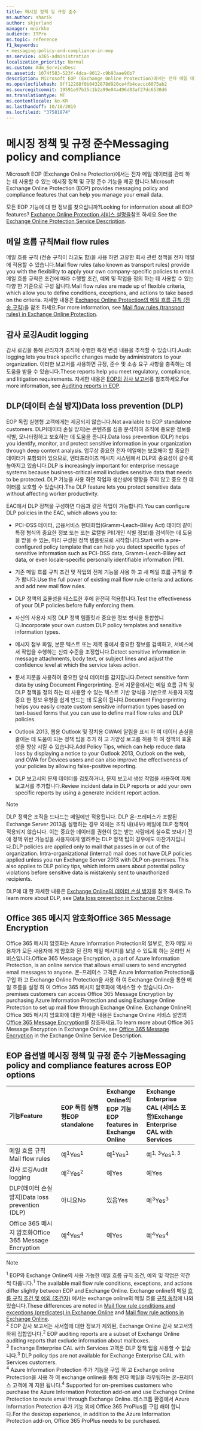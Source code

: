 ```yaml
---
title: 메시징 정책 및 규정 준수
ms.author: sharik
author: skjerland
manager: mnirkhe
audience: ITPro
ms.topic: reference
f1_keywords:
- messaging-policy-and-compliance-in-eop
ms.service: o365-administration
localization_priority: Normal
ms.custom: Adm_ServiceDesc
ms.assetid: 1074f583-523f-4dca-9012-c9b93aae96b7
description: Microsoft EOP (Exchange Online Protection)에서는 전자 메일 데이터를 관리 하는 데 사용할 수 있는 메시징 정책 및 규정 준수 기능을 제공 합니다.
ms.openlocfilehash: 9ff12288f0b0432878d920ce4fb4ceccc6075ab2
ms.sourcegitcommit: 19591e97b35c1b2a99e04a496d83af27dc6530d6
ms.translationtype: MT
ms.contentlocale: ko-KR
ms.lasthandoff: 10/18/2019
ms.locfileid: "37581874"
---
```

# <a name="messaging-policy-and-compliance"></a><span data-ttu-id="19fc8-103">메시징 정책 및 규정 준수</span><span class="sxs-lookup"><span data-stu-id="19fc8-103">Messaging policy and compliance</span></span>

<span data-ttu-id="19fc8-104">Microsoft EOP (Exchange Online Protection)에서는 전자 메일 데이터를 관리 하는 데 사용할 수 있는 메시징 정책 및 규정 준수 기능을 제공 합니다.</span><span class="sxs-lookup"><span data-stu-id="19fc8-104">Microsoft Exchange Online Protection (EOP) provides messaging policy and compliance features that can help you manage your email data.</span></span>

<span data-ttu-id="19fc8-105">모든 EOP 기능에 대 한 정보를 찾으십니까?</span><span class="sxs-lookup"><span data-stu-id="19fc8-105">Looking for information about all EOP features?</span></span> <span data-ttu-id="19fc8-106">[Exchange Online Protection 서비스 설명을](exchange-online-protection-service-description.md)참조 하세요.</span><span class="sxs-lookup"><span data-stu-id="19fc8-106">See the [Exchange Online Protection Service Description](exchange-online-protection-service-description.md).</span></span>

## <a name="mail-flow-rules"></a><span data-ttu-id="19fc8-107">메일 흐름 규칙</span><span class="sxs-lookup"><span data-stu-id="19fc8-107">Mail flow rules</span></span>

<span data-ttu-id="19fc8-108">메일 흐름 규칙 (전송 규칙이 라고도 함)을 사용 하면 고유한 회사 관련 정책을 전자 메일에 적용할 수 있습니다.</span><span class="sxs-lookup"><span data-stu-id="19fc8-108">Mail flow rules (also known as transport rules) provide you with the flexibility to apply your own company-specific policies to email.</span></span> <span data-ttu-id="19fc8-109">메일 흐름 규칙은 조건에 따라 수행할 조건, 예외 및 작업을 정의 하는 데 사용할 수 있는 다양 한 기준으로 구성 됩니다.</span><span class="sxs-lookup"><span data-stu-id="19fc8-109">Mail flow rules are made up of flexible criteria, which allow you to define conditions, exceptions, and actions to take based on the criteria.</span></span> <span data-ttu-id="19fc8-110">자세한 내용은 [Exchange Online Protection의 메일 흐름 규칙 (전송 규칙)](https://docs.microsoft.com/microsoft-365/security/office-365-security/mail-flow-rules-transport-rules-0)을 참조 하세요.</span><span class="sxs-lookup"><span data-stu-id="19fc8-110">For more information, see [Mail flow rules (transport rules) in Exchange Online Protection](https://docs.microsoft.com/microsoft-365/security/office-365-security/mail-flow-rules-transport-rules-0).</span></span>

## <a name="audit-logging"></a><span data-ttu-id="19fc8-111">감사 로깅</span><span class="sxs-lookup"><span data-stu-id="19fc8-111">Audit logging</span></span>

<span data-ttu-id="19fc8-112">감사 로깅을 통해 관리자가 조직에 수행한 특정 변경 내용을 추적할 수 있습니다.</span><span class="sxs-lookup"><span data-stu-id="19fc8-112">Audit logging lets you track specific changes made by administrators to your organization.</span></span> <span data-ttu-id="19fc8-113">이러한 보고서를 사용하면 규정, 준수 및 소송 요구 사항을 충족하는 데 도움을 받을 수 있습니다.</span><span class="sxs-lookup"><span data-stu-id="19fc8-113">These reports help you meet regulatory, compliance, and litigation requirements.</span></span> <span data-ttu-id="19fc8-114">자세한 내용은 [EOP의 감사 보고서](https://docs.microsoft.com/microsoft-365/security/office-365-security/auditing-reports-in-eop)를 참조하세요.</span><span class="sxs-lookup"><span data-stu-id="19fc8-114">For more information, see [Auditing reports in EOP](https://docs.microsoft.com/microsoft-365/security/office-365-security/auditing-reports-in-eop).</span></span>

## <a name="data-loss-prevention-dlp"></a><span data-ttu-id="19fc8-115">DLP(데이터 손실 방지)</span><span class="sxs-lookup"><span data-stu-id="19fc8-115">Data loss prevention (DLP)</span></span>

<span data-ttu-id="19fc8-116">EOP 독립 실행형 고객에게는 제공되지 않습니다.</span><span class="sxs-lookup"><span data-stu-id="19fc8-116">Not available to EOP standalone customers.</span></span> <span data-ttu-id="19fc8-117">DLP(데이터 손실 방지)는 콘텐츠를 심층 분석하여 조직에 중요한 정보를 식별, 모니터링하고 보호하는 데 도움을 줍니다.</span><span class="sxs-lookup"><span data-stu-id="19fc8-117">Data loss prevention (DLP) helps you identify, monitor, and protect sensitive information in your organization through deep content analysis.</span></span> <span data-ttu-id="19fc8-118">업무상 중요한 전자 메일에는 보호해야 할 중요한 데이터가 포함되어 있으므로, 엔터프라이즈 메시지 시스템에서 DLP의 중요성이 갈수록 높아지고 있습니다.</span><span class="sxs-lookup"><span data-stu-id="19fc8-118">DLP is increasingly important for enterprise message systems because business-critical email includes sensitive data that needs to be protected.</span></span> <span data-ttu-id="19fc8-119">DLP 기능을 사용 하면 작업자 생산성에 영향을 주지 않고 중요 한 데이터를 보호할 수 있습니다.</span><span class="sxs-lookup"><span data-stu-id="19fc8-119">The DLP feature lets you protect sensitive data without affecting worker productivity.</span></span>

<span data-ttu-id="19fc8-120">EAC에서 DLP 정책을 구성하면 다음과 같은 작업이 가능합니다.</span><span class="sxs-lookup"><span data-stu-id="19fc8-120">You can configure DLP policies in the EAC, which allows you to:</span></span>

- <span data-ttu-id="19fc8-121">PCI-DSS 데이터, 금융서비스 현대화법(Gramm-Leach-Bliley Act) 데이터 같이 특정 형식의 중요한 정보 또는 또는 로캘별 PII(개인 식별 정보)를 검색하는 데 도움을 받을 수 있는, 미리 구성된 정책 템플릿으로 시작합니다.</span><span class="sxs-lookup"><span data-stu-id="19fc8-121">Start with a pre-configured policy template that can help you detect specific types of sensitive information such as PCI-DSS data, Gramm-Leach-Bliley act data, or even locale-specific personally identifiable information (PII).</span></span>

- <span data-ttu-id="19fc8-122">기존 메일 흐름 규칙 조건 및 작업의 전체 기능을 사용 하 고 새 메일 흐름 규칙을 추가 합니다.</span><span class="sxs-lookup"><span data-stu-id="19fc8-122">Use the full power of existing mail flow rule criteria and actions and add new mail flow rules.</span></span>

- <span data-ttu-id="19fc8-123">DLP 정책의 효율성을 테스트한 후에 완전히 적용합니다.</span><span class="sxs-lookup"><span data-stu-id="19fc8-123">Test the effectiveness of your DLP policies before fully enforcing them.</span></span>

- <span data-ttu-id="19fc8-124">자신의 사용자 지정 DLP 정책 템플릿과 중요한 정보 형식을 통합합니다.</span><span class="sxs-lookup"><span data-stu-id="19fc8-124">Incorporate your own custom DLP policy templates and sensitive information types.</span></span>

- <span data-ttu-id="19fc8-125">메시지 첨부 파일, 본문 텍스트 또는 제목 줄에서 중요한 정보를 검색하고, 서비스에서 작업을 수행하는 신뢰 수준을 조정합니다.</span><span class="sxs-lookup"><span data-stu-id="19fc8-125">Detect sensitive information in message attachments, body text, or subject lines and adjust the confidence level at which the service takes action.</span></span>

- <span data-ttu-id="19fc8-126">문서 지문을 사용하여 중요한 양식 데이터를 감지합니다.</span><span class="sxs-lookup"><span data-stu-id="19fc8-126">Detect sensitive form data by using Document Fingerprinting.</span></span> <span data-ttu-id="19fc8-127">문서 지문을에서는 메일 흐름 규칙 및 DLP 정책을 정의 하는 데 사용할 수 있는 텍스트 기반 양식을 기반으로 사용자 지정 중요 한 정보 유형을 쉽게 만드는 데 도움이 됩니다.</span><span class="sxs-lookup"><span data-stu-id="19fc8-127">Document Fingerprinting helps you easily create custom sensitive information types based on text-based forms that you can use to define mail flow rules and DLP policies.</span></span>

- <span data-ttu-id="19fc8-128">Outlook 2013, 웹용 Outlook 및 장치용 OWA에 알림을 표시 하 여 데이터 손실을 줄이는 데 도움이 되는 정책 팁을 추가 하 고 가양성 보고를 허용 하 여 정책의 효율성을 향상 시킬 수 있습니다.</span><span class="sxs-lookup"><span data-stu-id="19fc8-128">Add Policy Tips, which can help reduce data loss by displaying a notice to your Outlook 2013, Outlook on the web, and OWA for Devices users and can also improve the effectiveness of your policies by allowing false-positive reporting.</span></span>

- <span data-ttu-id="19fc8-129">DLP 보고서의 문제 데이터를 검토하거나, 문제 보고서 생성 작업을 사용하여 자체 보고서를 추가합니다.</span><span class="sxs-lookup"><span data-stu-id="19fc8-129">Review incident data in DLP reports or add your own specific reports by using a generate incident report action.</span></span>

> [!NOTE]
> <span data-ttu-id="19fc8-p106">DLP 정책은 조직을 드나드는 메일에만 적용됩니다. DLP 온-프레미스가 포함된 Exchange Server 2013을 실행하는 경우 외에는 조직 내(내부) 메일에 DLP 정책이 적용되지 않습니다. 이는 중요한 데이터를 권한이 없는 받는 사람에게 실수로 보내기 전에 정책 위반 가능성을 사용자에게 알려주는 DLP 정책 팁의 경우에도 마찬가지입니다.</span><span class="sxs-lookup"><span data-stu-id="19fc8-p106">DLP policies are applied only to mail that passes in or out of the organization. Intra-organizational (internal) mail does not have DLP policies applied unless you run Exchange Server 2013 with DLP on-premises. This also applies to DLP policy tips, which inform users about potential policy violations before sensitive data is mistakenly sent to unauthorized recipients.</span></span>

<span data-ttu-id="19fc8-133">DLP에 대 한 자세한 내용은 [Exchange Online의 데이터 손실 방지](https://docs.microsoft.com/exchange/security-and-compliance/data-loss-prevention/data-loss-prevention)를 참조 하세요.</span><span class="sxs-lookup"><span data-stu-id="19fc8-133">To learn more about DLP, see [Data loss prevention in Exchange Online](https://docs.microsoft.com/exchange/security-and-compliance/data-loss-prevention/data-loss-prevention).</span></span>

## <a name="office-365-message-encryption"></a><span data-ttu-id="19fc8-134">Office 365 메시지 암호화</span><span class="sxs-lookup"><span data-stu-id="19fc8-134">Office 365 Message Encryption</span></span>

<span data-ttu-id="19fc8-135">Office 365 메시지 암호화는 Azure Information Protection의 일부로, 전자 메일 사용자가 모든 사용자에 게 암호화 된 전자 메일 메시지를 보낼 수 있도록 하는 온라인 서비스입니다.</span><span class="sxs-lookup"><span data-stu-id="19fc8-135">Office 365 Message Encryption, a part of Azure Information Protection, is an online service that allows email users to send encrypted email messages to anyone.</span></span> <span data-ttu-id="19fc8-136">온-프레미스 고객은 Azure Information Protection을 구입 하 고 Exchange Online Protection을 사용 하 여 Exchange Online을 통한 메일 흐름을 설정 하 여 Office 365 메시지 암호화에 액세스할 수 있습니다.</span><span class="sxs-lookup"><span data-stu-id="19fc8-136">On-premises customers can access Office 365 Message Encryption by purchasing Azure Information Protection and using Exchange Online Protection to set up mail flow through Exchange Online.</span></span> <span data-ttu-id="19fc8-137">Exchange Online의 Office 365 메시지 암호화에 대한 자세한 내용은 Exchange Online 서비스 설명의 [Office 365 Message Encryption](../exchange-online-service-description/message-policy-and-compliance.md#office-365-message-encryption)를 참조하세요.</span><span class="sxs-lookup"><span data-stu-id="19fc8-137">To learn more about Office 365 Message Encryption in Exchange Online, see [Office 365 Message Encryption](../exchange-online-service-description/message-policy-and-compliance.md#office-365-message-encryption) in the Exchange Online Service Description.</span></span>

## <a name="messaging-policy-and-compliance-features-across-eop-options"></a><span data-ttu-id="19fc8-138">EOP 옵션별 메시징 정책 및 규정 준수 기능</span><span class="sxs-lookup"><span data-stu-id="19fc8-138">Messaging policy and compliance features across EOP options</span></span>

|<span data-ttu-id="19fc8-139">**기능**</span><span class="sxs-lookup"><span data-stu-id="19fc8-139">**Feature**</span></span>|<span data-ttu-id="19fc8-140">**EOP 독립 실행형**</span><span class="sxs-lookup"><span data-stu-id="19fc8-140">**EOP standalone**</span></span>|<span data-ttu-id="19fc8-141">**Exchange Online의 <br/> EOP 기능**</span><span class="sxs-lookup"><span data-stu-id="19fc8-141">**EOP features in <br/> Exchange Online**</span></span>|<span data-ttu-id="19fc8-142">**Exchange Enterprise <br/> CAL (서비스 포함)**</span><span class="sxs-lookup"><span data-stu-id="19fc8-142">**Exchange Enterprise <br/> CAL with Services**</span></span>|
|:-----|:-----|:-----|:-----|
|<span data-ttu-id="19fc8-143">메일 흐름 규칙</span><span class="sxs-lookup"><span data-stu-id="19fc8-143">Mail flow rules</span></span>|<span data-ttu-id="19fc8-144">예<sup>1</sup></span><span class="sxs-lookup"><span data-stu-id="19fc8-144">Yes<sup>1</sup></span></span>|<span data-ttu-id="19fc8-145">예<sup>1</sup></span><span class="sxs-lookup"><span data-stu-id="19fc8-145">Yes<sup>1</sup></span></span>|<span data-ttu-id="19fc8-146">예<sup>1, 3</sup></span><span class="sxs-lookup"><span data-stu-id="19fc8-146">Yes<sup>1, 3</sup></span></span>|
|<span data-ttu-id="19fc8-147">감사 로깅</span><span class="sxs-lookup"><span data-stu-id="19fc8-147">Audit logging</span></span>|<span data-ttu-id="19fc8-148">예<sup>2</sup></span><span class="sxs-lookup"><span data-stu-id="19fc8-148">Yes<sup>2</sup></span></span>|<span data-ttu-id="19fc8-149">예</span><span class="sxs-lookup"><span data-stu-id="19fc8-149">Yes</span></span>|<span data-ttu-id="19fc8-150">예</span><span class="sxs-lookup"><span data-stu-id="19fc8-150">Yes</span></span>|
|<span data-ttu-id="19fc8-151">DLP(데이터 손실 방지)</span><span class="sxs-lookup"><span data-stu-id="19fc8-151">Data loss prevention (DLP)</span></span>|<span data-ttu-id="19fc8-152">아니요</span><span class="sxs-lookup"><span data-stu-id="19fc8-152">No</span></span>|<span data-ttu-id="19fc8-153">있음</span><span class="sxs-lookup"><span data-stu-id="19fc8-153">Yes</span></span>|<span data-ttu-id="19fc8-154">예<sup>3</sup></span><span class="sxs-lookup"><span data-stu-id="19fc8-154">Yes<sup>3</sup></span></span>|
|<span data-ttu-id="19fc8-155">Office 365 메시지 암호화</span><span class="sxs-lookup"><span data-stu-id="19fc8-155">Office 365 Message Encryption</span></span>|<span data-ttu-id="19fc8-156">예<sup>4</sup></span><span class="sxs-lookup"><span data-stu-id="19fc8-156">Yes<sup>4</sup></span></span>|<span data-ttu-id="19fc8-157">예</span><span class="sxs-lookup"><span data-stu-id="19fc8-157">Yes</span></span>|<span data-ttu-id="19fc8-158">예<sup>4</sup></span><span class="sxs-lookup"><span data-stu-id="19fc8-158">Yes<sup>4</sup></span></span>|

> [!NOTE]
> <span data-ttu-id="19fc8-159"><sup>1</sup> EOP와 Exchange Online의 사용 가능한 메일 흐름 규칙 조건, 예외 및 작업은 약간씩 다릅니다.</span><span class="sxs-lookup"><span data-stu-id="19fc8-159"><sup>1</sup> The available mail flow rule conditions, exceptions, and actions differ slightly between EOP and Exchange Online.</span></span> <span data-ttu-id="19fc8-160">Exchange online의 메일 [흐름 규칙 조건 및 예외 (조건자)](https://docs.microsoft.com/Exchange/security-and-compliance/mail-flow-rules/conditions-and-exceptions) 에서는 exchange online의 메일 흐름 [규칙 동작](https://docs.microsoft.com/Exchange/security-and-compliance/mail-flow-rules/mail-flow-rule-actions)에 나와 있습니다.</span><span class="sxs-lookup"><span data-stu-id="19fc8-160">These differences are noted in [Mail flow rule conditions and exceptions (predicates) in Exchange Online](https://docs.microsoft.com/Exchange/security-and-compliance/mail-flow-rules/conditions-and-exceptions) and [Mail flow rule actions in Exchange Online](https://docs.microsoft.com/Exchange/security-and-compliance/mail-flow-rules/mail-flow-rule-actions).</span></span> <br/>
> <span data-ttu-id="19fc8-161"><sup>2</sup> EOP 감사 보고서는 사서함에 대한 정보가 제외된, Exchange Online 감사 보고서의 하위 집합입니다.</span><span class="sxs-lookup"><span data-stu-id="19fc8-161"><sup>2</sup> EOP auditing reports are a subset of Exchange Online auditing reports that exclude information about mailboxes.</span></span> <br/>
> <span data-ttu-id="19fc8-162"><sup>3</sup> Exchange Enterprise CAL with Services 고객은 DLP 정책 팁을 사용할 수 없습니다.</span><span class="sxs-lookup"><span data-stu-id="19fc8-162"><sup>3</sup> DLP policy tips are not available for Exchange Enterprise CAL with Services customers.</span></span> <br/>
> <span data-ttu-id="19fc8-163"><sup>4</sup> Azure Information Protection 추가 기능을 구입 하 고 Exchange online Protection을 사용 하 여 exchange online을 통해 전자 메일을 라우팅하는 온-프레미스 고객에 게 지원 됩니다.</span><span class="sxs-lookup"><span data-stu-id="19fc8-163"><sup>4</sup> Supported for on-premises customers who purchase the Azure Information Protection add-on and use Exchange Online Protection to route email through Exchange Online.</span></span> <span data-ttu-id="19fc8-164">데스크톱 환경에서 Azure Information Protection 추가 기능 외에 Office 365 ProPlus를 구입 해야 합니다.</span><span class="sxs-lookup"><span data-stu-id="19fc8-164">For the desktop experience, in addition to the Azure Information Protection add-on, Office 365 ProPlus needs to be purchased.</span></span> <br/>
